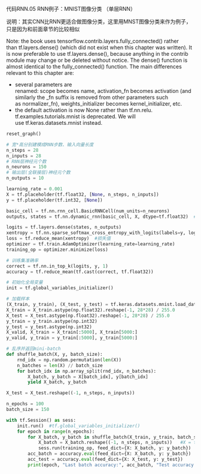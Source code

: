 代码RNN.05 RNN例子：MNIST图像分类 （单层RNN）

说明：其实CNN比RNN更适合做图像分类，这里用MNST图像分类来作为例子，只是因为和前面章节的比较相似

Note: the book uses tensorflow.contrib.layers.fully_connected() rather than tf.layers.dense() (which did not exist when this chapter was written). It is now preferable to use tf.layers.dense(), because anything in the contrib module may change or be deleted without notice. The dense() function is almost identical to the fully_connected() function. The main differences relevant to this chapter are:
* several parameters are renamed: scope becomes name, activation_fn becomes activation (and similarly the _fn suffix is removed from other parameters such as normalizer_fn), weights_initializer becomes kernel_initializer, etc.
* the default activation is now None rather than tf.nn.relu.
tf.examples.tutorials.mnist is deprecated. We will use tf.keras.datasets.mnist instead.

~~~python
reset_graph()

# 宽*高分别建模成RNN步数、输入向量长度
n_steps = 28  
n_inputs = 28
# RNN层神经元个数
n_neurons = 150
# 输出层(全联接层)神经元个数
n_outputs = 10

learning_rate = 0.001
X = tf.placeholder(tf.float32, [None, n_steps, n_inputs])
y = tf.placeholder(tf.int32, [None])

basic_cell = tf.nn.rnn_cell.BasicRNNCell(num_units=n_neurons)
outputs, states = tf.nn.dynamic_rnn(basic_cell, X, dtype=tf.float32)  #防止GPU内存溢出

logits = tf.layers.dense(states, n_outputs)
xentropy = tf.nn.sparse_softmax_cross_entropy_with_logits(labels=y, logits=logits)  #交叉熵作为损失函数
loss = tf.reduce_mean(xentropy)  #损失值
optimizer = tf.train.AdamOptimizer(learning_rate=learning_rate)
training_op = optimizer.minimize(loss)

# 训练集准确率
correct = tf.nn.in_top_k(logits, y, 1)
accuracy = tf.reduce_mean(tf.cast(correct, tf.float32))

# 初始化全局变量
init = tf.global_variables_initializer()

# 加载样本
(X_train, y_train), (X_test, y_test) = tf.keras.datasets.mnist.load_data()
X_train = X_train.astype(np.float32).reshape(-1, 28*28) / 255.0
X_test = X_test.astype(np.float32).reshape(-1, 28*28) / 255.0
y_train = y_train.astype(np.int32)
y_test = y_test.astype(np.int32)
X_valid, X_train = X_train[:5000], X_train[5000:]
y_valid, y_train = y_train[:5000], y_train[5000:]

# 乱序并返回mini-batch
def shuffle_batch(X, y, batch_size):
    rnd_idx = np.random.permutation(len(X))
    n_batches = len(X) // batch_size
    for batch_idx in np.array_split(rnd_idx, n_batches):
        X_batch, y_batch = X[batch_idx], y[batch_idx]
        yield X_batch, y_batch

X_test = X_test.reshape((-1, n_steps, n_inputs))

n_epochs = 100
batch_size = 150

with tf.Session() as sess:
    init.run()  #tf.global_variables_initializer()
    for epoch in range(n_epochs):
        for X_batch, y_batch in shuffle_batch(X_train, y_train, batch_size):
            X_batch = X_batch.reshape((-1, n_steps, n_inputs))   #X = tf.placeholder(tf.float32, [None, n_steps, n_inputs])
            sess.run(training_op, feed_dict={X: X_batch, y: y_batch})
        acc_batch = accuracy.eval(feed_dict={X: X_batch, y: y_batch})
        acc_test = accuracy.eval(feed_dict={X: X_test, y: y_test})
        print(epoch, "Last batch accuracy:", acc_batch, "Test accuracy:", acc_test)
~~~


